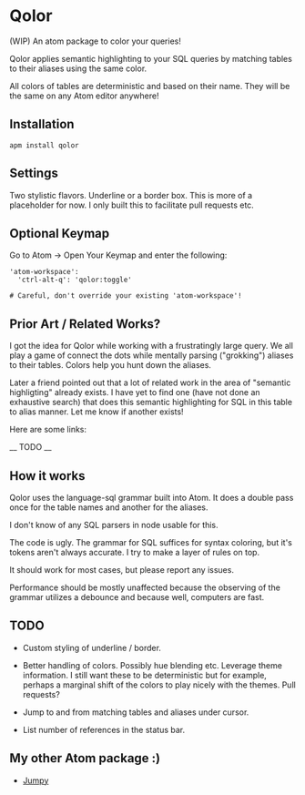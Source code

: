 # Qolor

(WIP) An atom package to color your queries!

Qolor applies semantic highlighting to your SQL queries by matching tables to
their aliases using the same color.

All colors of tables are deterministic and based on their name.
They will be the same on any Atom editor anywhere!

## Installation

    apm install qolor

## Settings

Two stylistic flavors.  Underline or a border box.  This is more of a placeholder for now.  I only built this to facilitate pull requests etc.

## Optional Keymap

Go to Atom -> Open Your Keymap and enter the following:

    'atom-workspace':
      'ctrl-alt-q': 'qolor:toggle'

    # Careful, don't override your existing 'atom-workspace'!

## Prior Art / Related Works?

I got the idea for Qolor while working with a frustratingly large query. We all play a game of connect the dots while mentally parsing ("grokking") aliases to their tables.  Colors help you hunt down the aliases.

Later a friend pointed out that a lot of related work in the area of "semantic highligting" already exists.  I have yet to find one (have not done an exhaustive search) that does this semantic highlighting for SQL in this table to alias manner.  Let me know if another exists!

Here are some links:

__ TODO __

## How it works
Qolor uses the language-sql grammar built into Atom.  It does a double pass once for the table names and another for the aliases.

I don't know of any SQL parsers in node usable for this.

The code is ugly.  The grammar for SQL suffices for syntax coloring, but it's tokens aren't always accurate.  I try to make a layer of rules on top.

It should work for most cases, but please report any issues.

Performance should be mostly unaffected because the observing of the grammar utilizes a debounce and because well, computers are fast.

## TODO

*   Custom styling of underline / border.

*   Better handling of colors.  Possibly hue blending etc.  Leverage theme
information.  I still want these to be deterministic but for example,
perhaps a marginal shift of the colors to play nicely with the themes.
Pull requests?

*   Jump to and from matching tables and aliases under cursor.

*   List number of references in the status bar.

## My other Atom package :)

*   [Jumpy](https://atom.io/packages/jumpy)
